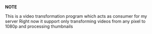 **NOTE** 

This is a video transformation program which acts as consumer for my server 
Right now it support only transforming videos from any pixel to 1080p and processing thumbnails



